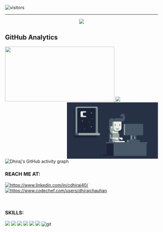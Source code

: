 ![visitors](https://visitor-badge-reloaded.herokuapp.com/badge?page_id=cdhiraj40.cdhriaj40&color=44CC11)
<hr>
<p align="center">
  <img src="https://readme-typing-svg.herokuapp.com?color=0d8eceF&size=30&center=true&vCenter=true&width=550&height=70&lines=Hey+There+,+I'm+Dhiraj;+An+Open+Source+Enthusiast+☀;An+Android+Developer+💻;Loves+To+Build;And+Contribute+To+Projects+🛠;">
</p>






## GitHub Analytics

<p align="left">
<a href="https://github.com/cdhiraj40">
<img height="180em" width="360cm" src="https://github-readme-stats.vercel.app/api?username=cdhiraj40&show_icons=true&theme=dark"/>
<img height="180em" src ="https://github-readme-stats.vercel.app/api/top-langs/?username=cdhiraj40&theme=dark&hide_border=true&area=true"/>
 <img alt="Night Coding" src="https://raw.githubusercontent.com/AVS1508/AVS1508/master/assets/Night-Coding.gif" align="right"/>
  </a>
  </p>


![Dhiraj's GitHub activity graph](https://activity-graph.herokuapp.com/graph?username=cdhiraj40&theme=nord)







<h3 align="left">REACH ME AT: </h3>
<p align="left">
<a href="https://www.linkedin.com/in/cdhiraj40/" target="blank"><img align="center" src="https://raw.githubusercontent.com/rahuldkjain/github-profile-readme-generator/master/src/images/icons/Social/linked-in-alt.svg" alt="https://www.linkedin.com/in/cdhiraj40/" height="30" width="40" /></a>
<a href="https://www.codechef.com/users/dhirajchauhan" target="blank"><img align="center" src="https://cdn.jsdelivr.net/npm/simple-icons@3.1.0/icons/codechef.svg" alt="https://www.codechef.com/users/dhirajchauhan" height="30" width="40" /></a>

</p>
<br>


<h3 align="left">SKILLS: </h3>
<p align="left">
<img src="https://img.shields.io/badge/Python-3776AB?style=for-the-badge&logo=python&logoColor=white"/>
<img src="https://img.shields.io/badge/C%2B%2B-00599C?style=for-the-badge&logo=c%2B%2B&logoColor=white"/>
<img src="https://img.shields.io/badge/MySQL-00000F?style=for-the-badge&logo=mysql&logoColor=white"/>
<img src="https://img.shields.io/badge/Git-F05032?style=for-the-badge&logo=git&logoColor=white"/> 
  <img src="https://img.shields.io/badge/Android-3DDC84?style=for-the-badge&logo=android&logoColor=white"/>
  <img src="https://img.shields.io/badge/Linux-FCC624?style=for-the-badge&logo=linux&logoColor=black"/>
  <img src="https://www.vectorlogo.zone/logos/git-scm/git-scm-icon.svg" alt="git" width="40" height="40"/>
